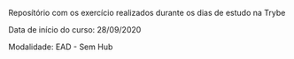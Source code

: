Reposítório com os exercício realizados durante os dias de estudo na Trybe

Data de início do curso: 28/09/2020

Modalidade: EAD - Sem Hub